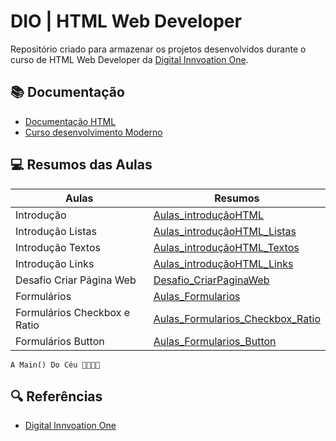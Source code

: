 # DIO | HTML Web Developer

Repositório criado para armazenar os projetos desenvolvidos 
durante o curso de HTML Web Developer da [Digital Innvoation One](https://www.dio.me).

## 📚 Documentação
- [Documentação HTML](https://www.w3schools.com/html/)
- [Curso desenvolvimento Moderno](https://web.dio.me/course/introducao-ao-desenvolvimento-moderno-de-software/learning/7e3a925e-14de-4650-ada9-ca7c0fb003b3)

## 💻 Resumos das Aulas

| Aulas | Resumos |
|-------|---------|
| Introdução | [Aulas_introduçãoHTML](https://github.com/G2Martins/Dio_Projects_HTML/tree/main/Introducao/Aulas_IntroducaoHTML) |
| Introdução Listas | [Aulas_introduçãoHTML_Listas](https://github.com/G2Martins/Dio_Projects_HTML/tree/main/Introducao/Aulas_IntroducaoHTML_Listas) |
| Introdução Textos | [Aulas_introduçãoHTML_Textos](https://github.com/G2Martins/Dio_Projects_HTML/tree/main/Introducao/Aulas_IntroducaoHTML_Textos) |
| Introdução Links | [Aulas_introduçãoHTML_Links](https://github.com/G2Martins/Dio_Projects_HTML/tree/main/Introducao/Aulas_IntroducaoHTML_Links) |
| Desafio Criar Página Web | [Desafio_CriarPaginaWeb](https://github.com/G2Martins/Dio_Projects_HTML/tree/main/Introducao/Desafio_CriarPaginaWeb) |
| Formulários | [Aulas_Formularios](https://github.com/G2Martins/Dio_Projects_HTML/tree/main/Introducao/Aulas_Formularios) |
| Formulários Checkbox e Ratio| [Aulas_Formularios_Checkbox_Ratio](https://github.com/G2Martins/Dio_Projects_HTML/tree/main/Introducao/Aulas_Formularios_Checkbox_Ratio) |
| Formulários Button | [Aulas_Formularios_Button](https://github.com/G2Martins/Dio_Projects_HTML/tree/main/Introducao/Aulas_Formularios_Button) |


```
A Main() Do Céu 🙏🏽🙌🏽
```

## 🔍 Referências
- [Digital Innvoation One](https://www.dio.me)
